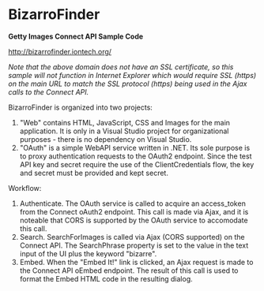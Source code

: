 BizarroFinder
=============

**Getty Images Connect API Sample Code**

http://bizarrofinder.iontech.org/

*Note that the above domain does not have an SSL certificate, so this sample will not function in Internet Explorer which would require SSL (https) on the main URL to match the SSL protocol (https) being used in the Ajax calls to the Connect API.*

BizarroFinder is organized into two projects:
 1. "Web" contains HTML, JavaScript, CSS and Images for the main application. It is only in a Visual Studio project for organizational purposes - there is no dependency on Visual Studio.
 2. "OAuth" is a simple WebAPI service written in .NET. Its sole purpose is to proxy authentication requests to the OAuth2 endpoint. Since the test API key and secret require the use of the ClientCredentials flow, the key and secret must be provided and kept secret.

Workflow:
 1. Authenticate. The OAuth service is called to acquire an access_token from the Connect oAuth2 endpoint. This call is made via Ajax, and it is noteable that CORS is supported by the OAuth service to accomodate this call.
 2. Search. SearchForImages is called via Ajax (CORS supported) on the Connect API. The SearchPhrase property is set to the value in the text input of the UI plus the keyword "bizarre".
 3. Embed. When the "Embed It!" link is clicked, an Ajax request is made to the Connect API oEmbed endpoint. The result of this call is used to format the Embed HTML code in the resulting dialog.
